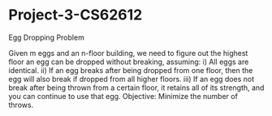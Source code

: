 # Project-3-CS62612
Egg Dropping Problem

Given m eggs and an n-floor building, we need to figure out the highest floor an egg can be dropped without breaking, assuming: i) All eggs are identical. ii) If an egg breaks after being dropped from one floor, then the egg will also break if dropped from all higher floors. iii) If an egg does not break after being thrown from a certain floor, it retains all of its strength, and you can continue to use that egg. 
Objective: Minimize the number of throws. 
 
